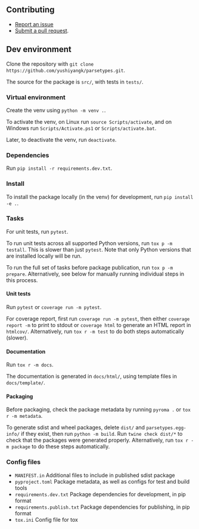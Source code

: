 
## Contributing

- [Report an issue](https://github.com/yushiyangk/parsetypes/issues)
- [Submit a pull request](https://github.com/yushiyangk/parsetypes/pulls).

## Dev environment

Clone the repository with `git clone https://github.com/yushiyangk/parsetypes.git`.

The source for the package is `src/`, with tests in `tests/`.

### Virtual environment

Create the venv using `python -m venv .`.

To activate the venv, on Linux run `source Scripts/activate`, and on Windows run `Scripts/Activate.ps1` or `Scripts/activate.bat`.

Later, to deactivate the venv, run `deactivate`.

### Dependencies

Run `pip install -r requirements.dev.txt`.

### Install

To install the package locally (in the venv) for development, run `pip install -e .`.

### Tasks

For unit tests, run `pytest`.

To run unit tests across all supported Python versions, run `tox p -m testall`. This is slower than just `pytest`. Note that only Python versions that are installed locally will be run.

To run the full set of tasks before package publication, run `tox p -m prepare`. Alternatively, see below for manually running individual steps in this process.

#### Unit tests

Run `pytest` or `coverage run -m pytest`.

For coverage report, first run `coverage run -m pytest`, then either `coverage report -m` to print to stdout or `coverage html` to generate an HTML report in `htmlcov/`. Alternatively, run `tox r -m test` to do both steps automatically (slower).

#### Documentation

Run `tox r -m docs`.

The documentation is generated in `docs/html/`, using template files in `docs/template/`.

#### Packaging

Before packaging, check the package metadata by running `pyroma .` or `tox r -m metadata`.

To generate sdist and wheel packages, delete `dist/` and `parsetypes.egg-info/` if they exist, then run `python -m build`. Run `twine check dist/*` to check that the packages were generated properly. Alternatively, run `tox r -m package` to do these steps automatically.

### Config files

- `MANIFEST.in` Additional files to include in published sdist package
- `pyproject.toml` Package metadata, as well as configs for test and build tools
- `requirements.dev.txt` Package dependencies for development, in pip format
- `requirements.publish.txt` Package dependencies for publishing, in pip format
- `tox.ini` Config file for tox
